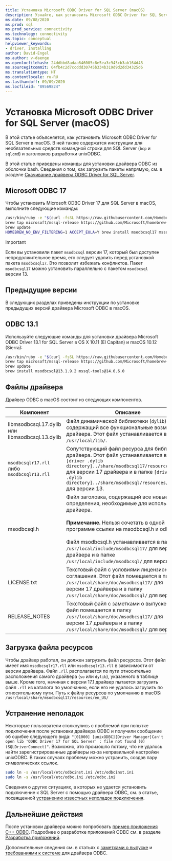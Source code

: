 ```yaml
---
title: Установка Microsoft ODBC Driver for SQL Server (macOS)
description: Узнайте, как установить Microsoft ODBC Driver for SQL Server на клиентах macOS, чтобы обеспечить подключение к базе данных.
ms.date: 09/08/2020
ms.prod: sql
ms.prod_service: connectivity
ms.technology: connectivity
ms.topic: conceptual
helpviewer_keywords:
- driver, installing
author: David-Engel
ms.author: v-daenge
ms.openlocfilehash: 24ddbbd8adaa646005c8e5ea3c945cb3ab164d48
ms.sourcegitcommit: 04fb4c2d7ccddd30745b334b319d9d2dd34325d6
ms.translationtype: HT
ms.contentlocale: ru-RU
ms.lasthandoff: 09/09/2020
ms.locfileid: "89569824"
---
```

# <a name="install-the-microsoft-odbc-driver-for-sql-server-macos"></a>Установка Microsoft ODBC Driver for SQL Server (macOS)

В этой статье объясняется, как установить Microsoft ODBC Driver for SQL Server в macOS. В ней также содержатся инструкции для необязательных средств командной строки для SQL Server (`bcp` и `sqlcmd`) и заголовков разработки unixODBC.

В этой статье приведены команды для установки драйвера ODBC из оболочки bash. Сведения о том, как загрузить пакеты напрямую, см. в разделе [Скачивание драйвера ODBC Driver for SQL Server](../download-odbc-driver-for-sql-server.md).

## <a name="microsoft-odbc-17"></a>Microsoft ODBC 17

Чтобы установить Microsoft ODBC Driver 17 для SQL Server в macOS, выполните следующие команды:

```bash
/usr/bin/ruby -e "$(curl -fsSL https://raw.githubusercontent.com/Homebrew/install/master/install)"
brew tap microsoft/mssql-release https://github.com/Microsoft/homebrew-mssql-release
brew update
HOMEBREW_NO_ENV_FILTERING=1 ACCEPT_EULA=Y brew install msodbcsql17 mssql-tools
```

> [!IMPORTANT]
> Если вы установили пакет `msodbcsql` версии 17, который был доступен непродолжительное время, его следует удалить перед установкой пакета `msodbcsql17`. Это позволит избежать конфликтов. Пакет `msodbcsql17` можно установить параллельно с пакетом `msodbcsql` версии 13.

## <a name="previous-versions"></a>Предыдущие версии

В следующих разделах приведены инструкции по установке предыдущих версий драйвера Microsoft ODBC в macOS.

## <a name="odbc-131"></a><a id="13.1"></a> ODBC 13.1

Используйте следующие команды для установки драйвера Microsoft ODBC Driver 13.1 for SQL Server в OS X 10.11 (El Capitan) и macOS 10.12 (Sierra):

```bash
/usr/bin/ruby -e "$(curl -fsSL https://raw.githubusercontent.com/Homebrew/install/master/install)"
brew tap microsoft/mssql-release https://github.com/Microsoft/homebrew-mssql-release
brew update
brew install msodbcsql@13.1.9.2 mssql-tools@14.0.6.0
```

## <a name="driver-files"></a>Файлы драйвера

Драйвер ODBC в macOS состоит из следующих компонентов.

|Компонент|Описание|  
|---------------|-----------------|  
|libmsodbcsql.17.dylib или libmsodbcsql.13.dylib|Файл динамической библиотеки (`dylib`), содержащий все функциональные возможности драйвера. Этот файл устанавливается в папке `/usr/local/lib/`.|  
|`msodbcsqlr17.rll` либо `msodbcsqlr13.rll`|Сопутствующий файл ресурса для библиотеки драйвера. Этот файл устанавливается в папке `[driver .dylib directory]../share/msodbcsql17/resources/en_US/` для версии 17 драйвера и в папке `[driver .dylib directory]../share/msodbcsql/resources/en_US/` для версии 13. | 
|msodbcsql.h|Файл заголовка, содержащий все новые определения, необходимые для использования драйвера.<br /><br /> **Примечание.**  Нельзя сочетать в одной программе ссылки на msodbcsql.h и odbcss.h.<br /><br /> Файл msodbcsql.h устанавливается в папке `/usr/local/include/msodbcsql17/` для версии 17 драйвера и в папке `/usr/local/include/msodbcsql/` для версии 13. |
|LICENSE.txt|Текстовый файл с условиями лицензионного соглашения. Этот файл помещается в папку `/usr/local/share/doc/msodbcsql17/` для версии 17 драйвера и в папку `/usr/local/share/doc/msodbcsql/` для версии 13. |
|RELEASE_NOTES|Текстовый файл с заметками о выпуске. Этот файл помещается в папку `/usr/local/share/doc/msodbcsql17/` для версии 17 драйвера и в папку `/usr/local/share/doc/msodbcsql/` для версии 13. |

## <a name="resource-file-loading"></a>Загрузка файла ресурсов

Чтобы драйвер работал, он должен загрузить файл ресурсов. Этот файл имеет имя `msodbcsqlr17.rll` или `msodbcsqlr13.rll` в зависимости от версии драйвера. Файл `.rll` располагается по пути относительно расположения самого драйвера (`so` или `dylib`), указанного в таблице выше. Кроме того, начиная с версии 17.1 драйвер пытается загрузить файл `.rll` из каталога по умолчанию, если его не удалось загрузить по относительному пути. Путь к файлу ресурсов по умолчанию в macOS: `/usr/local/share/msodbcsql17/resources/en_US/`

## <a name="troubleshooting"></a>Устранение неполадок

Некоторые пользователи столкнулись с проблемой при попытке подключения после установки драйвера ODBC и получили сообщение об ошибке следующего вида: `"[01000] [unixODBC][Driver Manager]Can't open lib 'ODBC Driver 17 for SQL Server' : file not found (0) (SQLDriverConnect)"`. Возможно, это произошло потому, что не удалось найти зарегистрированные драйверы из-за неправильной настройки unixODBC. В таких случаях проблему можно устранить, создав пару символических ссылок.

```bash
sudo ln -s /usr/local/etc/odbcinst.ini /etc/odbcinst.ini
sudo ln -s /usr/local/etc/odbc.ini /etc/odbc.ini
```

Сведения о других ситуациях, в которых не удается установить подключение к SQL Server с помощью драйвера ODBC, см. в статье, посвященной [устранению известных неполадок подключения](known-issues-in-this-version-of-the-driver.md#connectivity).

## <a name="next-steps"></a>Дальнейшие действия

После установки драйвера можно попробовать [пример приложения C++ ODBC](../../odbc/cpp-code-example-app-connect-access-sql-db.md). Подробнее о разработке приложений ODBC см. в разделе [Разработка приложений](../../../odbc/reference/develop-app/developing-applications.md).

Дополнительные сведения см. в статьях с [заметками о выпуске](release-notes-odbc-sql-server-linux-mac.md) и [требованиями к системе](system-requirements.md) для драйвера ODBC.
